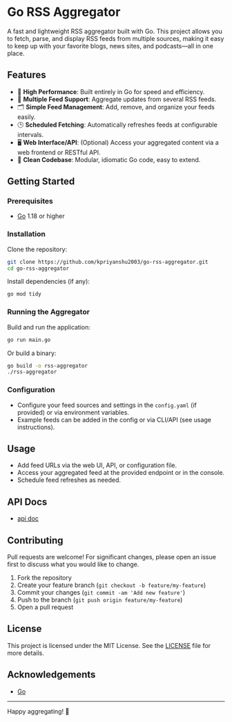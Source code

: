 # Go RSS Aggregator

A fast and lightweight RSS aggregator built with Go. This project allows you to fetch, parse, and display RSS feeds from multiple sources, making it easy to keep up with your favorite blogs, news sites, and podcasts—all in one place.

## Features

- 🚀 **High Performance**: Built entirely in Go for speed and efficiency.
- 📡 **Multiple Feed Support**: Aggregate updates from several RSS feeds.
- 🗂️ **Simple Feed Management**: Add, remove, and organize your feeds easily.
- 🕒 **Scheduled Fetching**: Automatically refreshes feeds at configurable intervals.
- 🖥️ **Web Interface/API**: (Optional) Access your aggregated content via a web frontend or RESTful API.
- 📝 **Clean Codebase**: Modular, idiomatic Go code, easy to extend.

## Getting Started

### Prerequisites

- [Go](https://golang.org/dl/) 1.18 or higher

### Installation

Clone the repository:

```sh
git clone https://github.com/kpriyanshu2003/go-rss-aggregator.git
cd go-rss-aggregator
```

Install dependencies (if any):

```sh
go mod tidy
```

### Running the Aggregator

Build and run the application:

```sh
go run main.go
```

Or build a binary:

```sh
go build -o rss-aggregator
./rss-aggregator
```

### Configuration

- Configure your feed sources and settings in the `config.yaml` (if provided) or via environment variables.
- Example feeds can be added in the config or via CLI/API (see usage instructions).

## Usage

- Add feed URLs via the web UI, API, or configuration file.
- Access your aggregated feed at the provided endpoint or in the console.
- Schedule feed refreshes as needed.

## API Docs

- [api doc](./api-doc.md)


## Contributing

Pull requests are welcome! For significant changes, please open an issue first to discuss what you would like to change.

1. Fork the repository
2. Create your feature branch (`git checkout -b feature/my-feature`)
3. Commit your changes (`git commit -am 'Add new feature'`)
4. Push to the branch (`git push origin feature/my-feature`)
5. Open a pull request

## License

This project is licensed under the MIT License. See the [LICENSE](LICENSE) file for more details.

## Acknowledgements

- [Go](https://golang.org/)

---

Happy aggregating! 🚀
